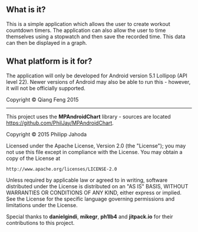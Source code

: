 ## What is it?

This is a simple application which allows the user to create workout countdown timers. The application can also allow the user to time themselves using a stopwatch and then save the recorded time. This data can then be displayed in a graph.

## What platform is it for?

The application will only be developed for Android version 5.1 Lollipop (API level 22). Newer versions of Android may also be able to run this - however, it will not be officially supported.

Copyright © Qiang Feng 2015

---

This project uses the __MPAndroidChart__ library - sources are located https://github.com/PhilJay/MPAndroidChart.

Copyright © 2015 Philipp Jahoda

Licensed under the Apache License, Version 2.0 (the "License"); you may not use this file except in compliance with the License. You may obtain a copy of the License at

```
http://www.apache.org/licenses/LICENSE-2.0
```

Unless required by applicable law or agreed to in writing, software distributed under the License is distributed on an "AS IS" BASIS, WITHOUT WARRANTIES OR CONDITIONS OF ANY KIND, either express or implied. See the License for the specific language governing permissions and limitations under the License.

Special thanks to __danielgindi__, __mikegr__, __ph1lb4__ and __jitpack.io__ for their contributions to this project.
